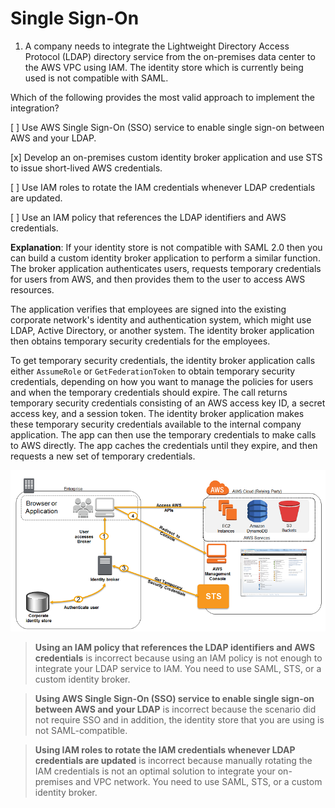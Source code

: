 # Single Sign-On

1. A company needs to integrate the Lightweight Directory Access Protocol (LDAP) directory service from the on-premises data center to the AWS VPC using IAM. The identity store which is currently being used is not compatible with SAML.

Which of the following provides the most valid approach to implement the integration?

[ ] Use AWS Single Sign-On (SSO) service to enable single sign-on between AWS and your LDAP.

[x] Develop an on-premises custom identity broker application and use STS to issue short-lived AWS credentials.

[ ] Use IAM roles to rotate the IAM credentials whenever LDAP credentials are updated.

[ ] Use an IAM policy that references the LDAP identifiers and AWS credentials.

**Explanation**: If your identity store is not compatible with SAML 2.0 then you can build a custom identity broker application to perform a similar function. The broker application authenticates users, requests temporary credentials for users from AWS, and then provides them to the user to access AWS resources.

The application verifies that employees are signed into the existing corporate network's identity and authentication system, which might use LDAP, Active Directory, or another system. The identity broker application then obtains temporary security credentials for the employees.

To get temporary security credentials, the identity broker application calls either `AssumeRole` or `GetFederationToken` to obtain temporary security credentials, depending on how you want to manage the policies for users and when the temporary credentials should expire. The call returns temporary security credentials consisting of an AWS access key ID, a secret access key, and a session token. The identity broker application makes these temporary security credentials available to the internal company application. The app can then use the temporary credentials to make calls to AWS directly. The app caches the credentials until they expire, and then requests a new set of temporary credentials.

![Fig. 1 Custom Identity Broker Architecture](../../../../img/security/iam/identity-broker/fig01.png)

> **Using an IAM policy that references the LDAP identifiers and AWS credentials** is incorrect because using an IAM policy is not enough to integrate your LDAP service to IAM. You need to use SAML, STS, or a custom identity broker.

> **Using AWS Single Sign-On (SSO) service to enable single sign-on between AWS and your LDAP** is incorrect because the scenario did not require SSO and in addition, the identity store that you are using is not SAML-compatible.

> **Using IAM roles to rotate the IAM credentials whenever LDAP credentials are updated** is incorrect because manually rotating the IAM credentials is not an optimal solution to integrate your on-premises and VPC network. You need to use SAML, STS, or a custom identity broker.

<br />
